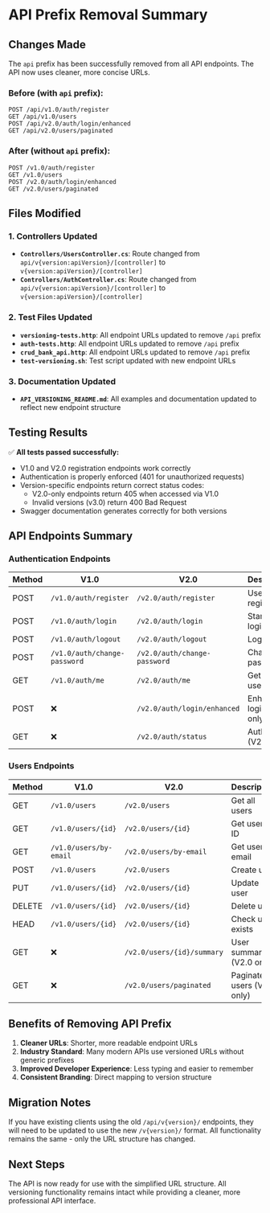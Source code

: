 # API Prefix Removal Summary

## Changes Made

The `api` prefix has been successfully removed from all API endpoints. The API now uses cleaner, more concise URLs.

### Before (with `api` prefix):
```
POST /api/v1.0/auth/register
GET /api/v1.0/users
POST /api/v2.0/auth/login/enhanced
GET /api/v2.0/users/paginated
```

### After (without `api` prefix):
```
POST /v1.0/auth/register
GET /v1.0/users
POST /v2.0/auth/login/enhanced
GET /v2.0/users/paginated
```

## Files Modified

### 1. Controllers Updated
- **`Controllers/UsersController.cs`**: Route changed from `api/v{version:apiVersion}/[controller]` to `v{version:apiVersion}/[controller]`
- **`Controllers/AuthController.cs`**: Route changed from `api/v{version:apiVersion}/[controller]` to `v{version:apiVersion}/[controller]`

### 2. Test Files Updated
- **`versioning-tests.http`**: All endpoint URLs updated to remove `/api` prefix
- **`auth-tests.http`**: All endpoint URLs updated to remove `/api` prefix  
- **`crud_bank_api.http`**: All endpoint URLs updated to remove `/api` prefix
- **`test-versioning.sh`**: Test script updated with new endpoint URLs

### 3. Documentation Updated
- **`API_VERSIONING_README.md`**: All examples and documentation updated to reflect new endpoint structure

## Testing Results

✅ **All tests passed successfully:**

- V1.0 and V2.0 registration endpoints work correctly
- Authentication is properly enforced (401 for unauthorized requests)
- Version-specific endpoints return correct status codes:
  - V2.0-only endpoints return 405 when accessed via V1.0
  - Invalid versions (v3.0) return 400 Bad Request
- Swagger documentation generates correctly for both versions

## API Endpoints Summary

### Authentication Endpoints
| Method | V1.0 | V2.0 | Description |
|--------|------|------|-------------|
| POST | `/v1.0/auth/register` | `/v2.0/auth/register` | User registration |
| POST | `/v1.0/auth/login` | `/v2.0/auth/login` | Standard login |
| POST | `/v1.0/auth/logout` | `/v2.0/auth/logout` | Logout |
| POST | `/v1.0/auth/change-password` | `/v2.0/auth/change-password` | Change password |
| GET | `/v1.0/auth/me` | `/v2.0/auth/me` | Get current user |
| POST | ❌ | `/v2.0/auth/login/enhanced` | Enhanced login (V2.0 only) |
| GET | ❌ | `/v2.0/auth/status` | Auth status (V2.0 only) |

### Users Endpoints
| Method | V1.0 | V2.0 | Description |
|--------|------|------|-------------|
| GET | `/v1.0/users` | `/v2.0/users` | Get all users |
| GET | `/v1.0/users/{id}` | `/v2.0/users/{id}` | Get user by ID |
| GET | `/v1.0/users/by-email` | `/v2.0/users/by-email` | Get user by email |
| POST | `/v1.0/users` | `/v2.0/users` | Create user |
| PUT | `/v1.0/users/{id}` | `/v2.0/users/{id}` | Update user |
| DELETE | `/v1.0/users/{id}` | `/v2.0/users/{id}` | Delete user |
| HEAD | `/v1.0/users/{id}` | `/v2.0/users/{id}` | Check user exists |
| GET | ❌ | `/v2.0/users/{id}/summary` | User summary (V2.0 only) |
| GET | ❌ | `/v2.0/users/paginated` | Paginated users (V2.0 only) |

## Benefits of Removing API Prefix

1. **Cleaner URLs**: Shorter, more readable endpoint URLs
2. **Industry Standard**: Many modern APIs use versioned URLs without generic prefixes
3. **Improved Developer Experience**: Less typing and easier to remember
4. **Consistent Branding**: Direct mapping to version structure

## Migration Notes

If you have existing clients using the old `/api/v{version}/` endpoints, they will need to be updated to use the new `/v{version}/` format. All functionality remains the same - only the URL structure has changed.

## Next Steps

The API is now ready for use with the simplified URL structure. All versioning functionality remains intact while providing a cleaner, more professional API interface.
